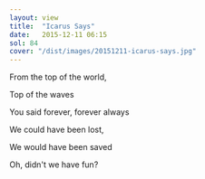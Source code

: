 ```yaml
---
layout: view
title:  "Icarus Says"
date:   2015-12-11 06:15
sol: 84
cover: "/dist/images/20151211-icarus-says.jpg"
---
```

From the top of the world,

Top of the waves

You said forever, forever always

We could have been lost,

We would have been saved

Oh, didn't we have fun?
